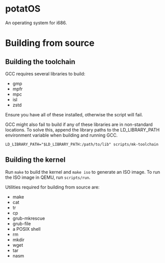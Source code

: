 # potatOS

An operating system for i686.

# Building from source

## Building the toolchain

GCC requires several libraries to build:

* gmp
* mpfr
* mpc
* isl
* zstd

Ensure you have all of these installed, otherwise the script will fail.

GCC might also fail to build if any of these libraries are in non-standard locations.
To solve this, append the library paths to the LD_LIBRARY_PATH environment variable when building and running GCC.

`LD_LIBRARY_PATH="$LD_LIBRARY_PATH:/path/to/lib" scripts/mk-toolchain`

## Building the kernel

Run `make` to build the kernel and `make iso` to generate an ISO image.
To run the ISO image in QEMU, run `scripts/run`.

Utilities required for building from source are:
* make
* cat
* tr
* cp
* grub-mkrescue
* grub-file
* a POSIX shell
* rm
* mkdir
* wget
* tar
* nasm
